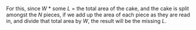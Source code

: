 For this, since *W* \* some *L* = the total area of the cake, and the cake is split amongst the *N* pieces, if we add up the area of each piece as they are read in, and divide that total area by *W*, the result will be the missing *L*.
